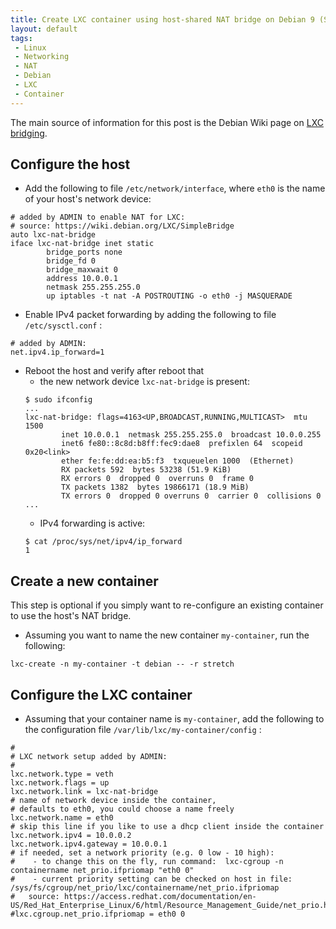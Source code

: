 ```yaml
---
title: Create LXC container using host-shared NAT bridge on Debian 9 (Stretch)
layout: default
tags:
 - Linux
 - Networking
 - NAT
 - Debian
 - LXC
 - Container
---
```



The main source of information for this post is the Debian Wiki page on [LXC bridging](https://wiki.debian.org/LXC/SimpleBridge).



Configure the host
------------------
* Add the following to file `/etc/network/interface`, where `eth0` is the name of your host's network device:
```config
# added by ADMIN to enable NAT for LXC:
# source: https://wiki.debian.org/LXC/SimpleBridge
auto lxc-nat-bridge
iface lxc-nat-bridge inet static
        bridge_ports none
        bridge_fd 0
        bridge_maxwait 0
        address 10.0.0.1
        netmask 255.255.255.0
        up iptables -t nat -A POSTROUTING -o eth0 -j MASQUERADE
```

* Enable IPv4 packet forwarding by adding the following to file `/etc/sysctl.conf` :
```config
# added by ADMIN:
net.ipv4.ip_forward=1
```

* Reboot the host and verify after reboot that
  * the new network device `lxc-nat-bridge` is present:
  ```shell
  $ sudo ifconfig
  ...
  lxc-nat-bridge: flags=4163<UP,BROADCAST,RUNNING,MULTICAST>  mtu 1500
          inet 10.0.0.1  netmask 255.255.255.0  broadcast 10.0.0.255
          inet6 fe80::8c8d:b8ff:fec9:dae8  prefixlen 64  scopeid 0x20<link>
          ether fe:fe:dd:ea:b5:f3  txqueuelen 1000  (Ethernet)
          RX packets 592  bytes 53238 (51.9 KiB)
          RX errors 0  dropped 0  overruns 0  frame 0
          TX packets 1382  bytes 19866171 (18.9 MiB)
          TX errors 0  dropped 0 overruns 0  carrier 0  collisions 0
  ...
  ```
  * IPv4 forwarding is active:
  ```shell
  $ cat /proc/sys/net/ipv4/ip_forward
  1
  ```


Create a new container
----------------------

This step is optional if you simply want to re-configure an existing container to use the host's NAT bridge.

* Assuming you want to name the new container `my-container`, run the following:
```shell
lxc-create -n my-container -t debian -- -r stretch
```


Configure the LXC container
---------------------------
* Assuming that your container name is `my-container`, add the following to the configuration file `/var/lib/lxc/my-container/config` :
```config
#
# LXC network setup added by ADMIN:
#
lxc.network.type = veth
lxc.network.flags = up
lxc.network.link = lxc-nat-bridge
# name of network device inside the container,
# defaults to eth0, you could choose a name freely
lxc.network.name = eth0
# skip this line if you like to use a dhcp client inside the container
lxc.network.ipv4 = 10.0.0.2
lxc.network.ipv4.gateway = 10.0.0.1
# if needed, set a network priority (e.g. 0 low - 10 high):
#    - to change this on the fly, run command:  lxc-cgroup -n containername net_prio.ifpriomap "eth0 0"
#    - current priority setting can be checked on host in file: /sys/fs/cgroup/net_prio/lxc/containername/net_prio.ifpriomap
#   source: https://access.redhat.com/documentation/en-US/Red_Hat_Enterprise_Linux/6/html/Resource_Management_Guide/net_prio.html
#lxc.cgroup.net_prio.ifpriomap = eth0 0
```
